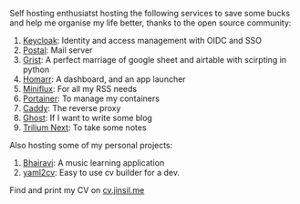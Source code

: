 Self hosting enthusiatst hosting the following services to save some bucks and help me organise my life better, thanks to the open source community:

1. [Keycloak](https://github.com/keycloak/keycloak): Identity and access management with OIDC and SSO
2. [Postal](https://github.com/postalserver/postal): Mail server
3. [Grist](https://github.com/gristlabs/grist-core): A perfect marriage of google sheet and airtable with scirpting in python
4. [Homarr](https://github.com/homarr-labs/homarr): A dashboard, and an app launcher
5. [Miniflux](https://github.com/miniflux/v2): For all my RSS needs
6. [Portainer](https://github.com/portainer/portainer): To manage my containers
7. [Caddy](https://github.com/caddyserver/caddy): The reverse proxy
8. [Ghost](https://github.com/TryGhost/Ghost): If I want to write some blog
9. [Trilium Next](https://github.com/TriliumNext/Trilium): To take some notes

Also hosting some of my personal projects:
1. [Bhairavi](https://github.com/dhairya-cse/bhairavi): A music learning application
2. [yaml2cv](https://github.com/dhairya-cse/yaml2cv): Easy to use cv builder for a dev.

Find and print my CV on [cv.jinsil.me](https://cv.jinsil.me)
